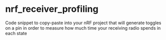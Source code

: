 # nrf_receiver_profiling
Code snippet to copy-paste into your nRF project that will generate toggles on a pin in order to measure how much time your receiving radio spends in each state
